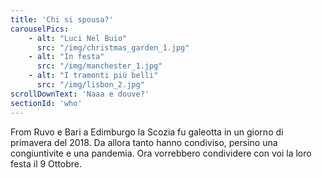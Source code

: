 ```yaml
---
title: 'Chi si spousa?'
carouselPics:
    - alt: "Luci Nel Buio"
      src: "/img/christmas_garden_1.jpg"
    - alt: "In festa"
      src: "/img/manchester_1.jpg"
    - alt: "I tramonti piú belli"
      src: "/img/lisbon_2.jpg"
scrollDownText: 'Naaa e douve?'
sectionId: 'who'
---
```

From Ruvo e Bari a Edimburgo la Scozia fu galeotta in un giorno di primavera del 2018.
Da allora tanto hanno condiviso, persino una congiuntivite e una pandemia.
Ora vorrebbero condividere con voi la loro festa il 9 Ottobre.